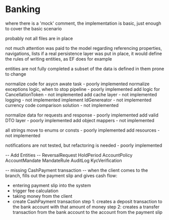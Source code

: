 # Banking

where there is a 'mock' comment, the implementation is basic, just enough to cover the basic scenario

probably not all files are in place

not much attention was paid to the model regarding referencing properties, navigations, lists
if a real persistence layer was put in place, it would define the rules of writing entities, as EF does for example

entities are not fully completed
a subset of the data is defined in them
prone to change


normalize code for asycn awate task						- poorly implemented
normalize exceptions logic, when to stop pipeline		- poorly implemented
add logic for CancellationToken							- not implemented
add cache layer											- not implemented
logging													- not implemented
implement IdGenereator									- not implemented
currency code comparison solution						- not implemented

normalize data for requests and response				- poorly implemented
add valid DTO layer										- poorly implemented
add object mappers										- not implemented

all strings move to enums or consts						- poorly implemented
add resources											- not implemented


notifications are not tested, but refactoring is needed	- poorly implemented


-- Add Entities --
ReversalRequest
HoldPeriod
AccountPolicy
AccountMandate
MandateRule
AuditLog
KycVerification


-- missing CashPayment transaction --
when the client comes to the branch, fills out the payment slip and gives cash
flow:
- entering payment slip into the system
- trigger fee calculation
- taking money from the client
- create CashPayment transaction
	step 1: creates a deposit transaction to the bank account with that amount of money
	step 2: creates a transfer transaction from the bank account to the account from the payment slip